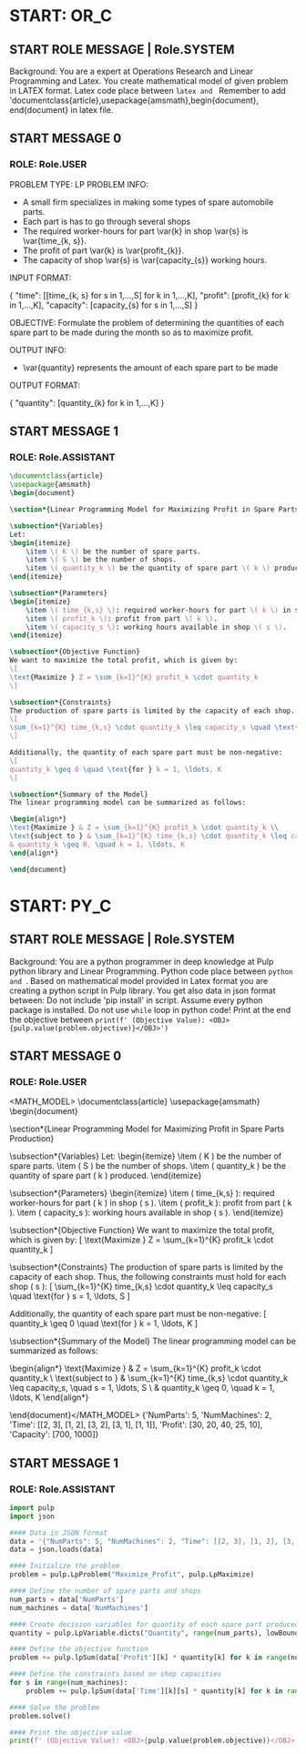 # START: OR_C 
## START ROLE MESSAGE | Role.SYSTEM 
Background: You are a expert at Operations Research and Linear Programming and Latex. You create mathematical model of given problem in LATEX format. Latex code place between ```latex and ``` Remember to add 'documentclass{article},usepackage{amsmath},begin{document}, end{document} in latex file. 
## START MESSAGE 0 
### ROLE: Role.USER
<DESCRIPTION>
PROBLEM TYPE: LP
PROBLEM INFO:

- A small firm specializes in making some types of spare automobile parts. 
- Each part is has to go through several shops 
- The required worker-hours for part \var{k} in shop \var{s} is \var{time_{k, s}}.
- The profit of part \var{k} is \var{profit_{k}}.
- The capacity of shop \var{s} is \var{capacity_{s}} working hours.

INPUT FORMAT:

{
	"time": [[time_{k, s} for s in 1,...,S] for k in 1,...,K],
	"profit": [profit_{k} for k in 1,...,K],
	"capacity": [capacity_{s} for s in 1,...,S]
}


OBJECTIVE: Formulate the problem of determining the quantities of each spare part to be made during the month so as to maximize profit.

OUTPUT INFO:

- \var{quantity} represents the amount of each spare part to be made

OUTPUT FORMAT:

{
	"quantity": [quantity_{k} for k in 1,...,K]
}
</DESCRIPTION>


## START MESSAGE 1 
### ROLE: Role.ASSISTANT
```latex
\documentclass{article}
\usepackage{amsmath}
\begin{document}

\section*{Linear Programming Model for Maximizing Profit in Spare Parts Production}

\subsection*{Variables}
Let:
\begin{itemize}
    \item \( K \) be the number of spare parts.
    \item \( S \) be the number of shops.
    \item \( quantity_k \) be the quantity of spare part \( k \) produced.
\end{itemize}

\subsection*{Parameters}
\begin{itemize}
    \item \( time_{k,s} \): required worker-hours for part \( k \) in shop \( s \).
    \item \( profit_k \): profit from part \( k \).
    \item \( capacity_s \): working hours available in shop \( s \).
\end{itemize}

\subsection*{Objective Function}
We want to maximize the total profit, which is given by:
\[
\text{Maximize } Z = \sum_{k=1}^{K} profit_k \cdot quantity_k
\]

\subsection*{Constraints}
The production of spare parts is limited by the capacity of each shop. Thus, the following constraints must hold for each shop \( s \):
\[
\sum_{k=1}^{K} time_{k,s} \cdot quantity_k \leq capacity_s \quad \text{for } s = 1, \ldots, S
\]

Additionally, the quantity of each spare part must be non-negative:
\[
quantity_k \geq 0 \quad \text{for } k = 1, \ldots, K
\]

\subsection*{Summary of the Model}
The linear programming model can be summarized as follows:

\begin{align*}
\text{Maximize } & Z = \sum_{k=1}^{K} profit_k \cdot quantity_k \\
\text{subject to } & \sum_{k=1}^{K} time_{k,s} \cdot quantity_k \leq capacity_s, \quad s = 1, \ldots, S \\
& quantity_k \geq 0, \quad k = 1, \ldots, K
\end{align*}

\end{document}
```

# START: PY_C 
## START ROLE MESSAGE | Role.SYSTEM 
Background: You are a python programmer in deep knowledge at Pulp python library and Linear Programming. Python code place between ```python and ```. Based on mathematical model provided in Latex format you are creating a python script in Pulp library. You get also data in json format between: <DATA></DATA> Do not include 'pip install' in script. Assume every python package is installed. Do not use `while` loop in python code! Print at the end the objective between <OBJ></OBJ> `print(f' (Objective Value): <OBJ>{pulp.value(problem.objective)}</OBJ>')` 
## START MESSAGE 0 
### ROLE: Role.USER
<MATH_MODEL>
\documentclass{article}
\usepackage{amsmath}
\begin{document}

\section*{Linear Programming Model for Maximizing Profit in Spare Parts Production}

\subsection*{Variables}
Let:
\begin{itemize}
    \item \( K \) be the number of spare parts.
    \item \( S \) be the number of shops.
    \item \( quantity_k \) be the quantity of spare part \( k \) produced.
\end{itemize}

\subsection*{Parameters}
\begin{itemize}
    \item \( time_{k,s} \): required worker-hours for part \( k \) in shop \( s \).
    \item \( profit_k \): profit from part \( k \).
    \item \( capacity_s \): working hours available in shop \( s \).
\end{itemize}

\subsection*{Objective Function}
We want to maximize the total profit, which is given by:
\[
\text{Maximize } Z = \sum_{k=1}^{K} profit_k \cdot quantity_k
\]

\subsection*{Constraints}
The production of spare parts is limited by the capacity of each shop. Thus, the following constraints must hold for each shop \( s \):
\[
\sum_{k=1}^{K} time_{k,s} \cdot quantity_k \leq capacity_s \quad \text{for } s = 1, \ldots, S
\]

Additionally, the quantity of each spare part must be non-negative:
\[
quantity_k \geq 0 \quad \text{for } k = 1, \ldots, K
\]

\subsection*{Summary of the Model}
The linear programming model can be summarized as follows:

\begin{align*}
\text{Maximize } & Z = \sum_{k=1}^{K} profit_k \cdot quantity_k \\
\text{subject to } & \sum_{k=1}^{K} time_{k,s} \cdot quantity_k \leq capacity_s, \quad s = 1, \ldots, S \\
& quantity_k \geq 0, \quad k = 1, \ldots, K
\end{align*}

\end{document}</MATH_MODEL>
<DATA>
{'NumParts': 5, 'NumMachines': 2, 'Time': [[2, 3], [1, 2], [3, 2], [3, 1], [1, 1]], 'Profit': [30, 20, 40, 25, 10], 'Capacity': [700, 1000]}</DATA>


## START MESSAGE 1 
### ROLE: Role.ASSISTANT
```python
import pulp
import json

#### Data in JSON format
data = '{"NumParts": 5, "NumMachines": 2, "Time": [[2, 3], [1, 2], [3, 2], [3, 1], [1, 1]], "Profit": [30, 20, 40, 25, 10], "Capacity": [700, 1000]}'
data = json.loads(data)

#### Initialize the problem
problem = pulp.LpProblem("Maximize_Profit", pulp.LpMaximize)

#### Define the number of spare parts and shops
num_parts = data['NumParts']
num_machines = data['NumMachines']

#### Create decision variables for quantity of each spare part produced
quantity = pulp.LpVariable.dicts("Quantity", range(num_parts), lowBound=0)

#### Define the objective function
problem += pulp.lpSum(data['Profit'][k] * quantity[k] for k in range(num_parts)), "Total_Profit"

#### Define the constraints based on shop capacities
for s in range(num_machines):
    problem += pulp.lpSum(data['Time'][k][s] * quantity[k] for k in range(num_parts)) <= data['Capacity'][s], f"Capacity_Constraint_{s}"

#### Solve the problem
problem.solve()

#### Print the objective value
print(f' (Objective Value): <OBJ>{pulp.value(problem.objective)}</OBJ>')
```

